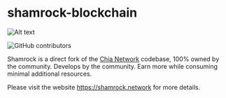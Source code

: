 # shamrock-blockchain

![Alt text](https://shamrock.network/wp-content/uploads/2021/07/logo.png)

![GitHub contributors](https://img.shields.io/github/contributors/Shamrock-Network/shamrock-blockchain?logo=GitHub)

Shamrock is a direct fork of the [Chia Network](https://github.com/Chia-Network/chia-blockchain) codebase, 100% owned by the community. Develops by the community. 
Earn more while consuming minimal additional resources.

Please visit the website https://shamrock.network for more details. 
